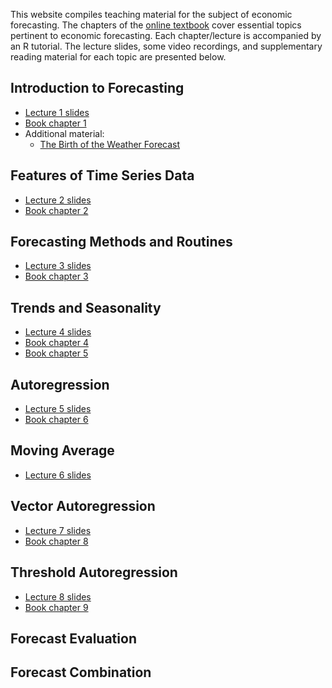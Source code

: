 This website compiles teaching material for the subject of economic forecasting. The chapters of the [online textbook](docs/index) cover essential topics pertinent to economic forecasting. Each chapter/lecture is accompanied by an R tutorial. The lecture slides, some video recordings, and supplementary reading material for each topic are presented below.

## Introduction to Forecasting

- [Lecture 1 slides](https://davidubilava.com/forecasting_slides/01-Intro.html)
- [Book chapter 1](https://davidubilava.com/forecasting/docs/introduction-to-forecasting.html)
- Additional material:
  - [The Birth of the Weather Forecast](https://www.bbc.com/news/magazine-32483678)

## Features of Time Series Data

- [Lecture 2 slides](https://davidubilava.com/forecasting_slides/02-TimeSeries.html)
- [Book chapter 2](https://davidubilava.com/forecasting/docs/features-of-time-series-data.html)

## Forecasting Methods and Routines

- [Lecture 3 slides](https://davidubilava.com/forecasting_slides/03-Routines.html)
- [Book chapter 3](https://davidubilava.com/forecasting/docs/forecasting-methods-and-routines.html)

## Trends and Seasonality

- [Lecture 4 slides](https://davidubilava.com/forecasting_slides/04-TrendSeason.html)
- [Book chapter 4](https://davidubilava.com/forecasting/docs/trends.html)
- [Book chapter 5](https://davidubilava.com/forecasting/docs/seasonality.html)

## Autoregression

- [Lecture 5 slides](https://davidubilava.com/forecasting_slides/05-Autoregression.html)
- [Book chapter 6](https://davidubilava.com/forecasting/docs/autoregression.html)

## Moving Average

- [Lecture 6 slides](https://davidubilava.com/forecasting_slides/06-MovingAverage.html)

## Vector Autoregression

- [Lecture 7 slides](https://davidubilava.com/forecasting_slides/07-Multivariate.html)
- [Book chapter 8](https://davidubilava.com/forecasting/docs/vector-autoregression.html)

## Threshold Autoregression

- [Lecture 8 slides](https://davidubilava.com/forecasting_slides/08-Nonlinear.html)
- [Book chapter 9](https://davidubilava.com/forecasting/docs/threshold-autoregression.html)

## Forecast Evaluation

## Forecast Combination

